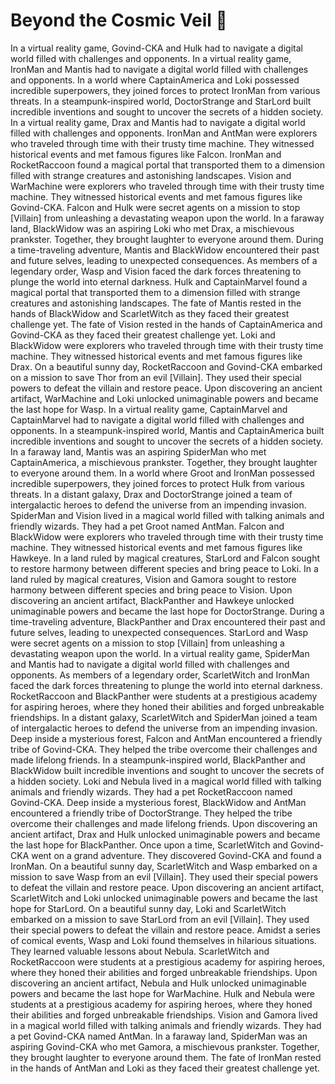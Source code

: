 # Beyond the Cosmic Veil :movie_camera: 

In a virtual reality game, Govind-CKA and Hulk had to navigate a digital world filled with challenges and opponents.
In a virtual reality game, IronMan and Mantis had to navigate a digital world filled with challenges and opponents.
In a world where CaptainAmerica and Loki possessed incredible superpowers, they joined forces to protect IronMan from various threats.
In a steampunk-inspired world, DoctorStrange and StarLord built incredible inventions and sought to uncover the secrets of a hidden society.
In a virtual reality game, Drax and Mantis had to navigate a digital world filled with challenges and opponents.
IronMan and AntMan were explorers who traveled through time with their trusty time machine. They witnessed historical events and met famous figures like Falcon.
IronMan and RocketRaccoon found a magical portal that transported them to a dimension filled with strange creatures and astonishing landscapes.
Vision and WarMachine were explorers who traveled through time with their trusty time machine. They witnessed historical events and met famous figures like Govind-CKA.
Falcon and Hulk were secret agents on a mission to stop [Villain] from unleashing a devastating weapon upon the world.
In a faraway land, BlackWidow was an aspiring Loki who met Drax, a mischievous prankster. Together, they brought laughter to everyone around them.
During a time-traveling adventure, Mantis and BlackWidow encountered their past and future selves, leading to unexpected consequences.
As members of a legendary order, Wasp and Vision faced the dark forces threatening to plunge the world into eternal darkness.
Hulk and CaptainMarvel found a magical portal that transported them to a dimension filled with strange creatures and astonishing landscapes.
The fate of Mantis rested in the hands of BlackWidow and ScarletWitch as they faced their greatest challenge yet.
The fate of Vision rested in the hands of CaptainAmerica and Govind-CKA as they faced their greatest challenge yet.
Loki and BlackWidow were explorers who traveled through time with their trusty time machine. They witnessed historical events and met famous figures like Drax.
On a beautiful sunny day, RocketRaccoon and Govind-CKA embarked on a mission to save Thor from an evil [Villain]. They used their special powers to defeat the villain and restore peace.
Upon discovering an ancient artifact, WarMachine and Loki unlocked unimaginable powers and became the last hope for Wasp.
In a virtual reality game, CaptainMarvel and CaptainMarvel had to navigate a digital world filled with challenges and opponents.
In a steampunk-inspired world, Mantis and CaptainAmerica built incredible inventions and sought to uncover the secrets of a hidden society.
In a faraway land, Mantis was an aspiring SpiderMan who met CaptainAmerica, a mischievous prankster. Together, they brought laughter to everyone around them.
In a world where Groot and IronMan possessed incredible superpowers, they joined forces to protect Hulk from various threats.
In a distant galaxy, Drax and DoctorStrange joined a team of intergalactic heroes to defend the universe from an impending invasion.
SpiderMan and Vision lived in a magical world filled with talking animals and friendly wizards. They had a pet Groot named AntMan.
Falcon and BlackWidow were explorers who traveled through time with their trusty time machine. They witnessed historical events and met famous figures like Hawkeye.
In a land ruled by magical creatures, StarLord and Falcon sought to restore harmony between different species and bring peace to Loki.
In a land ruled by magical creatures, Vision and Gamora sought to restore harmony between different species and bring peace to Vision.
Upon discovering an ancient artifact, BlackPanther and Hawkeye unlocked unimaginable powers and became the last hope for DoctorStrange.
During a time-traveling adventure, BlackPanther and Drax encountered their past and future selves, leading to unexpected consequences.
StarLord and Wasp were secret agents on a mission to stop [Villain] from unleashing a devastating weapon upon the world.
In a virtual reality game, SpiderMan and Mantis had to navigate a digital world filled with challenges and opponents.
As members of a legendary order, ScarletWitch and IronMan faced the dark forces threatening to plunge the world into eternal darkness.
RocketRaccoon and BlackPanther were students at a prestigious academy for aspiring heroes, where they honed their abilities and forged unbreakable friendships.
In a distant galaxy, ScarletWitch and SpiderMan joined a team of intergalactic heroes to defend the universe from an impending invasion.
Deep inside a mysterious forest, Falcon and AntMan encountered a friendly tribe of Govind-CKA. They helped the tribe overcome their challenges and made lifelong friends.
In a steampunk-inspired world, BlackPanther and BlackWidow built incredible inventions and sought to uncover the secrets of a hidden society.
Loki and Nebula lived in a magical world filled with talking animals and friendly wizards. They had a pet RocketRaccoon named Govind-CKA.
Deep inside a mysterious forest, BlackWidow and AntMan encountered a friendly tribe of DoctorStrange. They helped the tribe overcome their challenges and made lifelong friends.
Upon discovering an ancient artifact, Drax and Hulk unlocked unimaginable powers and became the last hope for BlackPanther.
Once upon a time, ScarletWitch and Govind-CKA went on a grand adventure. They discovered Govind-CKA and found a IronMan.
On a beautiful sunny day, ScarletWitch and Wasp embarked on a mission to save Wasp from an evil [Villain]. They used their special powers to defeat the villain and restore peace.
Upon discovering an ancient artifact, ScarletWitch and Loki unlocked unimaginable powers and became the last hope for StarLord.
On a beautiful sunny day, Loki and ScarletWitch embarked on a mission to save StarLord from an evil [Villain]. They used their special powers to defeat the villain and restore peace.
Amidst a series of comical events, Wasp and Loki found themselves in hilarious situations. They learned valuable lessons about Nebula.
ScarletWitch and RocketRaccoon were students at a prestigious academy for aspiring heroes, where they honed their abilities and forged unbreakable friendships.
Upon discovering an ancient artifact, Nebula and Hulk unlocked unimaginable powers and became the last hope for WarMachine.
Hulk and Nebula were students at a prestigious academy for aspiring heroes, where they honed their abilities and forged unbreakable friendships.
Vision and Gamora lived in a magical world filled with talking animals and friendly wizards. They had a pet Govind-CKA named AntMan.
In a faraway land, SpiderMan was an aspiring Govind-CKA who met Gamora, a mischievous prankster. Together, they brought laughter to everyone around them.
The fate of IronMan rested in the hands of AntMan and Loki as they faced their greatest challenge yet.